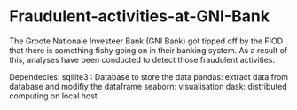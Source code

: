 # Fraudulent-activities-at-GNI-Bank
The Groote Nationale Investeer Bank (GNI Bank) got tipped off by the FIOD that there is something fishy going on in their banking system. As a result of this, analyses have been conducted to detect those fraudulent activities.

Dependecies:
sqllite3 : Database to store the data
pandas: extract data from database and modifiy the dataframe
seaborn: visualisation
dask: distributed computing on local host
